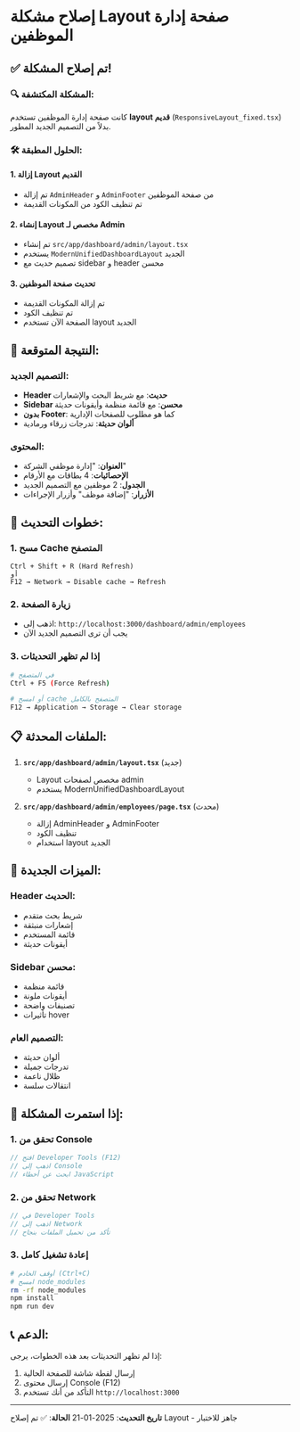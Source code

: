 # إصلاح مشكلة Layout صفحة إدارة الموظفين

## ✅ تم إصلاح المشكلة!

### 🔍 **المشكلة المكتشفة:**
كانت صفحة إدارة الموظفين تستخدم **layout قديم** (`ResponsiveLayout_fixed.tsx`) بدلاً من التصميم الجديد المطور.

### 🛠️ **الحلول المطبقة:**

#### 1. **إزالة Layout القديم**
- تم إزالة `AdminHeader` و `AdminFooter` من صفحة الموظفين
- تم تنظيف الكود من المكونات القديمة

#### 2. **إنشاء Layout مخصص لـ Admin**
- تم إنشاء `src/app/dashboard/admin/layout.tsx`
- يستخدم `ModernUnifiedDashboardLayout` الجديد
- تصميم حديث مع sidebar و header محسن

#### 3. **تحديث صفحة الموظفين**
- تم إزالة المكونات القديمة
- تم تنظيف الكود
- الصفحة الآن تستخدم layout الجديد

## 🚀 **النتيجة المتوقعة:**

### **التصميم الجديد:**
- **Header حديث**: مع شريط البحث والإشعارات
- **Sidebar محسن**: مع قائمة منظمة وأيقونات حديثة
- **بدون Footer**: كما هو مطلوب للصفحات الإدارية
- **ألوان حديثة**: تدرجات زرقاء ورمادية

### **المحتوى:**
- **العنوان**: "إدارة موظفي الشركة"
- **الإحصائيات**: 4 بطاقات مع الأرقام
- **الجدول**: 2 موظفين مع التصميم الجديد
- **الأزرار**: "إضافة موظف" وأزرار الإجراءات

## 🔄 **خطوات التحديث:**

### 1. **مسح Cache المتصفح**
```
Ctrl + Shift + R (Hard Refresh)
أو
F12 → Network → Disable cache → Refresh
```

### 2. **زيارة الصفحة**
- اذهب إلى: `http://localhost:3000/dashboard/admin/employees`
- يجب أن ترى التصميم الجديد الآن

### 3. **إذا لم تظهر التحديثات**
```bash
# في المتصفح
Ctrl + F5 (Force Refresh)

# أو امسح cache المتصفح بالكامل
F12 → Application → Storage → Clear storage
```

## 📋 **الملفات المحدثة:**

1. **`src/app/dashboard/admin/layout.tsx`** (جديد)
   - Layout مخصص لصفحات admin
   - يستخدم ModernUnifiedDashboardLayout

2. **`src/app/dashboard/admin/employees/page.tsx`** (محدث)
   - إزالة AdminHeader و AdminFooter
   - تنظيف الكود
   - استخدام layout الجديد

## 🎨 **الميزات الجديدة:**

### **Header الحديث:**
- شريط بحث متقدم
- إشعارات منبثقة
- قائمة المستخدم
- أيقونات حديثة

### **Sidebar محسن:**
- قائمة منظمة
- أيقونات ملونة
- تصنيفات واضحة
- تأثيرات hover

### **التصميم العام:**
- ألوان حديثة
- تدرجات جميلة
- ظلال ناعمة
- انتقالات سلسة

## 🔧 **إذا استمرت المشكلة:**

### 1. **تحقق من Console**
```javascript
// افتح Developer Tools (F12)
// اذهب إلى Console
// ابحث عن أخطاء JavaScript
```

### 2. **تحقق من Network**
```javascript
// في Developer Tools
// اذهب إلى Network
// تأكد من تحميل الملفات بنجاح
```

### 3. **إعادة تشغيل كامل**
```bash
# أوقف الخادم (Ctrl+C)
# امسح node_modules
rm -rf node_modules
npm install
npm run dev
```

## 📞 **الدعم:**

إذا لم تظهر التحديثات بعد هذه الخطوات، يرجى:
1. إرسال لقطة شاشة للصفحة الحالية
2. إرسال محتوى Console (F12)
3. التأكد من أنك تستخدم `http://localhost:3000`

---
**تاريخ التحديث**: 2025-01-21
**الحالة**: ✅ تم إصلاح Layout - جاهز للاختبار
